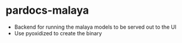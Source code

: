 # pardocs-malaya

- Backend for running the malaya models to be served out to the UI
- Use pyoxidized to create the binary

